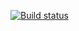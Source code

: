[![Build status](https://ci.appveyor.com/api/projects/status/nneyhelwsunmiwy9?svg=true)](https://ci.appveyor.com/project/NataliaAlferova/carddelivery2)
